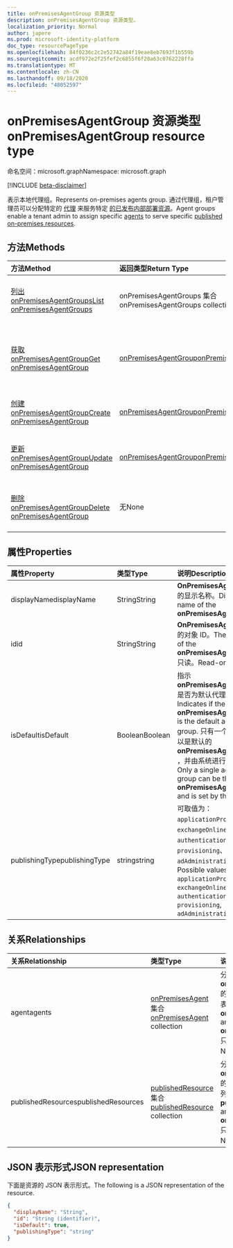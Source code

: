 ```yaml
---
title: onPremisesAgentGroup 资源类型
description: onPremisesAgentGroup 资源类型。
localization_priority: Normal
author: japere
ms.prod: microsoft-identity-platform
doc_type: resourcePageType
ms.openlocfilehash: 84f0236c2c2e52742a84f19eae8eb7693f1b559b
ms.sourcegitcommit: acdf972e2f25fef2c6855f6f28a63c0762228ffa
ms.translationtype: MT
ms.contentlocale: zh-CN
ms.lasthandoff: 09/18/2020
ms.locfileid: "48052597"
---
```

# <a name="onpremisesagentgroup-resource-type"></a><span data-ttu-id="2bffb-103">onPremisesAgentGroup 资源类型</span><span class="sxs-lookup"><span data-stu-id="2bffb-103">onPremisesAgentGroup resource type</span></span>

<span data-ttu-id="2bffb-104">命名空间：microsoft.graph</span><span class="sxs-lookup"><span data-stu-id="2bffb-104">Namespace: microsoft.graph</span></span>

[!INCLUDE [beta-disclaimer](../../includes/beta-disclaimer.md)]

<span data-ttu-id="2bffb-105">表示本地代理组。</span><span class="sxs-lookup"><span data-stu-id="2bffb-105">Represents on-premises agents group.</span></span> <span data-ttu-id="2bffb-106">通过代理组，租户管理员可以分配特定的 [代理](onpremisesagent.md) 来服务特定 [的已发布内部部署资源](publishedresource.md)。</span><span class="sxs-lookup"><span data-stu-id="2bffb-106">Agent groups enable a tenant admin to assign specific [agents](onpremisesagent.md) to serve specific [published on-premises resources](publishedresource.md).</span></span>

## <a name="methods"></a><span data-ttu-id="2bffb-107">方法</span><span class="sxs-lookup"><span data-stu-id="2bffb-107">Methods</span></span>

| <span data-ttu-id="2bffb-108">方法</span><span class="sxs-lookup"><span data-stu-id="2bffb-108">Method</span></span>       | <span data-ttu-id="2bffb-109">返回类型</span><span class="sxs-lookup"><span data-stu-id="2bffb-109">Return Type</span></span> | <span data-ttu-id="2bffb-110">说明</span><span class="sxs-lookup"><span data-stu-id="2bffb-110">Description</span></span> |
|:-------------|:------------|:------------|
| [<span data-ttu-id="2bffb-111">列出 onPremisesAgentGroups</span><span class="sxs-lookup"><span data-stu-id="2bffb-111">List onPremisesAgentGroups</span></span>](../api/onpremisesagentgroup-list.md) | <span data-ttu-id="2bffb-112">onPremisesAgentGroups 集合</span><span class="sxs-lookup"><span data-stu-id="2bffb-112">onPremisesAgentGroups collection</span></span> | <span data-ttu-id="2bffb-113">获取 **onPremisesAgentGroup** 对象集合。</span><span class="sxs-lookup"><span data-stu-id="2bffb-113">Get an **onPremisesAgentGroup** objects collection.</span></span> |
| [<span data-ttu-id="2bffb-114">获取 onPremisesAgentGroup</span><span class="sxs-lookup"><span data-stu-id="2bffb-114">Get onPremisesAgentGroup</span></span>](../api/onpremisesagentgroup-get.md) | [<span data-ttu-id="2bffb-115">onPremisesAgentGroup</span><span class="sxs-lookup"><span data-stu-id="2bffb-115">onPremisesAgentGroup</span></span>](onpremisesagentgroup.md) | <span data-ttu-id="2bffb-116">读取 **onPremisesAgentGroup** 对象的属性和关系。</span><span class="sxs-lookup"><span data-stu-id="2bffb-116">Read the properties and relationships of an **onPremisesAgentGroup** object.</span></span> |
| [<span data-ttu-id="2bffb-117">创建 onPremisesAgentGroup</span><span class="sxs-lookup"><span data-stu-id="2bffb-117">Create onPremisesAgentGroup</span></span>](../api/onpremisesagentgroup-post.md)  | [<span data-ttu-id="2bffb-118">onPremisesAgentGroup</span><span class="sxs-lookup"><span data-stu-id="2bffb-118">onPremisesAgentGroup</span></span>](onpremisesagentgroup.md) | <span data-ttu-id="2bffb-119">创建新的 **onPremisesAgentGroup**。</span><span class="sxs-lookup"><span data-stu-id="2bffb-119">Create a new **onPremisesAgentGroup**.</span></span> |
| [<span data-ttu-id="2bffb-120">更新 onPremisesAgentGroup</span><span class="sxs-lookup"><span data-stu-id="2bffb-120">Update onPremisesAgentGroup</span></span>](../api/onpremisesagentgroup-update.md) | [<span data-ttu-id="2bffb-121">onPremisesAgentGroup</span><span class="sxs-lookup"><span data-stu-id="2bffb-121">onPremisesAgentGroup</span></span>](onpremisesagentgroup.md) | <span data-ttu-id="2bffb-122">更新 **onPremisesAgentGroup** 对象。</span><span class="sxs-lookup"><span data-stu-id="2bffb-122">Update an **onPremisesAgentGroup** object.</span></span> |
| [<span data-ttu-id="2bffb-123">删除 onPremisesAgentGroup</span><span class="sxs-lookup"><span data-stu-id="2bffb-123">Delete  onPremisesAgentGroup</span></span>](../api/onpremisesagentgroup-delete.md) | <span data-ttu-id="2bffb-124">无</span><span class="sxs-lookup"><span data-stu-id="2bffb-124">None</span></span> | <span data-ttu-id="2bffb-125">删除 **onPremisesAgentGroup** 对象。</span><span class="sxs-lookup"><span data-stu-id="2bffb-125">Delete an **onPremisesAgentGroup** object.</span></span> |

## <a name="properties"></a><span data-ttu-id="2bffb-126">属性</span><span class="sxs-lookup"><span data-stu-id="2bffb-126">Properties</span></span>

| <span data-ttu-id="2bffb-127">属性</span><span class="sxs-lookup"><span data-stu-id="2bffb-127">Property</span></span>     | <span data-ttu-id="2bffb-128">类型</span><span class="sxs-lookup"><span data-stu-id="2bffb-128">Type</span></span>        | <span data-ttu-id="2bffb-129">说明</span><span class="sxs-lookup"><span data-stu-id="2bffb-129">Description</span></span> |
|:-------------|:------------|:------------|
|<span data-ttu-id="2bffb-130">displayName</span><span class="sxs-lookup"><span data-stu-id="2bffb-130">displayName</span></span>|<span data-ttu-id="2bffb-131">String</span><span class="sxs-lookup"><span data-stu-id="2bffb-131">String</span></span>|<span data-ttu-id="2bffb-132">**OnPremisesAgentGroup**的显示名称。</span><span class="sxs-lookup"><span data-stu-id="2bffb-132">Display name of the **onPremisesAgentGroup**.</span></span>|
|<span data-ttu-id="2bffb-133">id</span><span class="sxs-lookup"><span data-stu-id="2bffb-133">id</span></span>|<span data-ttu-id="2bffb-134">String</span><span class="sxs-lookup"><span data-stu-id="2bffb-134">String</span></span>| <span data-ttu-id="2bffb-135">**OnPremisesAgentGroup**的对象 ID。</span><span class="sxs-lookup"><span data-stu-id="2bffb-135">The object ID of the **onPremisesAgentGroup**.</span></span> <span data-ttu-id="2bffb-136">只读。</span><span class="sxs-lookup"><span data-stu-id="2bffb-136">Read-only.</span></span>|
|<span data-ttu-id="2bffb-137">isDefault</span><span class="sxs-lookup"><span data-stu-id="2bffb-137">isDefault</span></span>|<span data-ttu-id="2bffb-138">Boolean</span><span class="sxs-lookup"><span data-stu-id="2bffb-138">Boolean</span></span>|<span data-ttu-id="2bffb-139">指示 **onPremisesAgentGroup** 是否为默认代理组。</span><span class="sxs-lookup"><span data-stu-id="2bffb-139">Indicates if the **onPremisesAgentGroup** is the default agent group.</span></span> <span data-ttu-id="2bffb-140">只有一个代理组可以是默认的 **onPremisesAgentGroup** ，并由系统进行设置。</span><span class="sxs-lookup"><span data-stu-id="2bffb-140">Only a single agent group can be the default **onPremisesAgentGroup** and is set by the system.</span></span>|
|<span data-ttu-id="2bffb-141">publishingType</span><span class="sxs-lookup"><span data-stu-id="2bffb-141">publishingType</span></span>|<span data-ttu-id="2bffb-142">string</span><span class="sxs-lookup"><span data-stu-id="2bffb-142">string</span></span>| <span data-ttu-id="2bffb-143">可取值为：`applicationProxy`、`exchangeOnline`、`authentication`、`provisioning`、`adAdministration`。</span><span class="sxs-lookup"><span data-stu-id="2bffb-143">Possible values are: `applicationProxy`, `exchangeOnline`, `authentication`, `provisioning`, `adAdministration`.</span></span>|

## <a name="relationships"></a><span data-ttu-id="2bffb-144">关系</span><span class="sxs-lookup"><span data-stu-id="2bffb-144">Relationships</span></span>

| <span data-ttu-id="2bffb-145">关系</span><span class="sxs-lookup"><span data-stu-id="2bffb-145">Relationship</span></span> | <span data-ttu-id="2bffb-146">类型</span><span class="sxs-lookup"><span data-stu-id="2bffb-146">Type</span></span>        | <span data-ttu-id="2bffb-147">说明</span><span class="sxs-lookup"><span data-stu-id="2bffb-147">Description</span></span> |
|:-------------|:------------|:------------|
|<span data-ttu-id="2bffb-148">agent</span><span class="sxs-lookup"><span data-stu-id="2bffb-148">agents</span></span>|<span data-ttu-id="2bffb-149">[onPremisesAgent](onpremisesagent.md) 集合</span><span class="sxs-lookup"><span data-stu-id="2bffb-149">[onPremisesAgent](onpremisesagent.md) collection</span></span>| <span data-ttu-id="2bffb-150">分配给**onPremisesAgentGroup**的**onPremisesAgent**的列表。</span><span class="sxs-lookup"><span data-stu-id="2bffb-150">List of **onPremisesAgent** that are assigned to an **onPremisesAgentGroup**.</span></span> <span data-ttu-id="2bffb-151">只读。</span><span class="sxs-lookup"><span data-stu-id="2bffb-151">Read-only.</span></span> <span data-ttu-id="2bffb-152">可为 NULL。</span><span class="sxs-lookup"><span data-stu-id="2bffb-152">Nullable.</span></span>|
|<span data-ttu-id="2bffb-153">publishedResources</span><span class="sxs-lookup"><span data-stu-id="2bffb-153">publishedResources</span></span>|<span data-ttu-id="2bffb-154">[publishedResource](publishedresource.md) 集合</span><span class="sxs-lookup"><span data-stu-id="2bffb-154">[publishedResource](publishedresource.md) collection</span></span>| <span data-ttu-id="2bffb-155">分配给**onPremisesAgentGroup**的**publishedResource**的列表。</span><span class="sxs-lookup"><span data-stu-id="2bffb-155">List of **publishedResource** that are assigned to an **onPremisesAgentGroup**.</span></span> <span data-ttu-id="2bffb-156">只读。</span><span class="sxs-lookup"><span data-stu-id="2bffb-156">Read-only.</span></span> <span data-ttu-id="2bffb-157">可为 Null。</span><span class="sxs-lookup"><span data-stu-id="2bffb-157">Nullable.</span></span>|

## <a name="json-representation"></a><span data-ttu-id="2bffb-158">JSON 表示形式</span><span class="sxs-lookup"><span data-stu-id="2bffb-158">JSON representation</span></span>

<span data-ttu-id="2bffb-159">下面是资源的 JSON 表示形式。</span><span class="sxs-lookup"><span data-stu-id="2bffb-159">The following is a JSON representation of the resource.</span></span>

<!-- {
  "blockType": "resource",
  "optionalProperties": [

  ],
  "@odata.type": "microsoft.graph.onPremisesAgentGroup",
  "baseType": "",
  "keyProperty": "id"
}-->

```json
{
  "displayName": "String",
  "id": "String (identifier)",
  "isDefault": true,
  "publishingType": "string"
}
```

<!-- uuid: 16cd6b66-4b1a-43a1-adaf-3a886856ed98
2019-02-04 14:57:30 UTC -->
<!-- {
  "type": "#page.annotation",
  "description": "onPremisesAgentGroup resource",
  "keywords": "",
  "section": "documentation",
  "tocPath": ""
}-->


